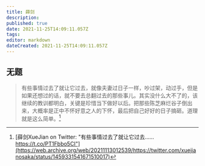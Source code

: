 ```yaml
---
title: 薛剑
description: 
published: true
date: 2021-11-25T14:09:11.057Z
tags: 
editor: markdown
dateCreated: 2021-11-25T14:09:11.057Z
---
```


## 无题

> 有些事情过去了就让它过去，就像夫妻过日子一样，吵过架，动过手，但是如果还想过的话，就不要去总翻过去的那些事儿。其实没什么大不了的，该继续的教训都明白，关键是珍惜当下做好以后。把那些陈芝麻烂谷子倒出来，大概率是正中不怀好意之人的下怀，最后把自己好好的日子搞砸。道理就是这么简单。[^1459331541671510017]

[^1459331541671510017]: [薛剑XueJian on Twitter: "有些事情过去了就让它过去…… https://t.co/PT1Fbbo5CI"](https://web.archive.org/web/20211113012539/https://twitter.com/xuejianosaka/status/1459331541671510017)
